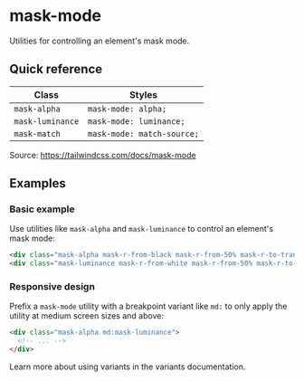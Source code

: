 # mask-mode

Utilities for controlling an element's mask mode.

## Quick reference

| Class            | Styles                  |
|------------------|-------------------------|
| `mask-alpha`     | `mask-mode: alpha;`     |
| `mask-luminance` | `mask-mode: luminance;` |
| `mask-match`     | `mask-mode: match-source;` |

Source: https://tailwindcss.com/docs/mask-mode

## Examples

### Basic example

Use utilities like `mask-alpha` and `mask-luminance` to control an element's mask mode:

```html
<div class="mask-alpha mask-r-from-black mask-r-from-50% mask-r-to-transparent bg-[url(/img/mountains.jpg)] ..."></div>
<div class="mask-luminance mask-r-from-white mask-r-from-50% mask-r-to-black bg-[url(/img/mountains.jpg)] ..."></div>
```

### Responsive design

Prefix a `mask-mode` utility with a breakpoint variant like `md:` to only apply the utility at medium screen sizes and above:

```html
<div class="mask-alpha md:mask-luminance">
  <!-- ... -->
</div>
```

Learn more about using variants in the variants documentation.
